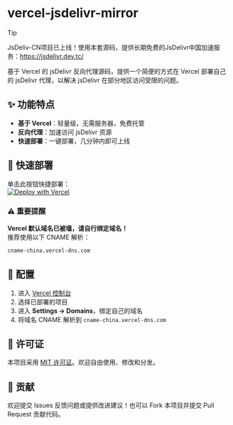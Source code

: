 # vercel-jsdelivr-mirror

> [!TIP]
> JsDeliv-CN项目已上线！使用本套源码，提供长期免费的JsDelivr中国加速服务：https://jsdelivr.dev.tc/

基于 Vercel 的 jsDelivr 反向代理源码，提供一个简便的方式在 Vercel 部署自己的 jsDelivr 代理，以解决 jsDelivr 在部分地区访问受限的问题。

## ✨ 功能特点

- **基于 Vercel**：轻量级，无需服务器，免费托管  
- **反向代理**：加速访问 jsDelivr 资源  
- **快速部署**：一键部署，几分钟内即可上线  

## 🚀 快速部署

单击此按钮快捷部署：  
[![Deploy with Vercel](https://vercel.com/button)](https://vercel.com/new/clone?repository-url=https://github.com/YShenZe/vercel-jsdelivr-mirror&project-name=jsd&repository-name=jsd)  

### ⚠️ 重要提醒  
**Vercel 默认域名已被墙，请自行绑定域名！**  
推荐使用以下 CNAME 解析：
```txt
cname-china.vercel-dns.com
```

## 🔧 配置

1. 进入 [Vercel 控制台](https://vercel.com/dashboard)  
2. 选择已部署的项目  
3. 进入 **Settings -> Domains**，绑定自己的域名  
4. 将域名 CNAME 解析到 `cname-china.vercel-dns.com`  

## 📜 许可证

本项目采用 [MIT 许可证](LICENSE)。欢迎自由使用、修改和分发。

## 🤝 贡献

欢迎提交 Issues 反馈问题或提供改进建议！也可以 Fork 本项目并提交 Pull Request 贡献代码。